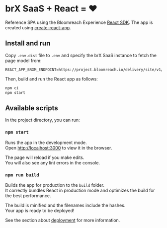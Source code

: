 # brX SaaS + React = ♥️

Reference SPA using the Bloomreach Experience [React SDK](https://www.npmjs.com/package/@bloomreach/react-sdk).
The app is created using [create-react-app](https://github.com/facebook/create-react-app).

## Install and run

Copy `.env.dist` file to `.env` and specify the brX SaaS instance to fetch the page model from:
```
REACT_APP_BRXM_ENDPOINT=https://project.bloomreach.io/delivery/site/v1/channels/brxsaas/pages
```

Then, build and run the React app as follows:

```bash
npm ci
npm start
```

## Available scripts

In the project directory, you can run:

### `npm start`

Runs the app in the development mode.<br>
Open <http://localhost:3000> to view it in the browser.

The page will reload if you make edits.<br>
You will also see any lint errors in the console.

### `npm run build`

Builds the app for production to the `build` folder.<br>
It correctly bundles React in production mode and optimizes the build for the best performance.

The build is minified and the filenames include the hashes.<br>
Your app is ready to be deployed!

See the section about [deployment](https://facebook.github.io/create-react-app/docs/deployment) for more information.
